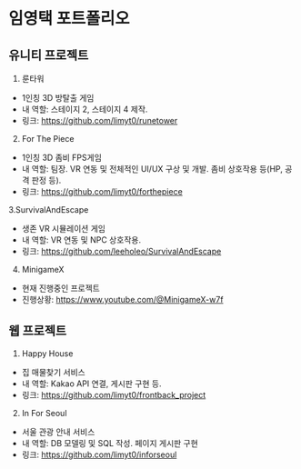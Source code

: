 # 임영택 포트폴리오

## 유니티 프로젝트

1. 룬타워
- 1인칭 3D 방탈출 게임
- 내 역할: 스테이지 2, 스테이지 4 제작.
- 링크: https://github.com/limyt0/runetower

2. For The Piece
- 1인칭 3D 좀비 FPS게임
- 내 역할: 팀장. VR 연동 및 전체적인 UI/UX 구상 및 개발. 좀비 상호작용 등(HP, 공격 판정 등).
- 링크: https://github.com/limyt0/forthepiece

3.SurvivalAndEscape
- 생존 VR 시뮬레이션 게임
- 내 역할: VR 연동 및 NPC 상호작용.
- 링크: https://github.com/leeholeo/SurvivalAndEscape

4. MinigameX
- 현재 진행중인 프로젝트
- 진행상황: https://www.youtube.com/@MinigameX-w7f
  
## 웹 프로젝트

1. Happy House
- 집 매물찾기 서비스
- 내 역할: Kakao API 연결, 게시판 구현 등.
- 링크: https://github.com/limyt0/frontback_project

2. In For Seoul
- 서울 관광 안내 서비스
- 내 역할: DB 모델링 및 SQL 작성. 페이지 게시판 구현 
- 링크: https://github.com/limyt0/inforseoul
